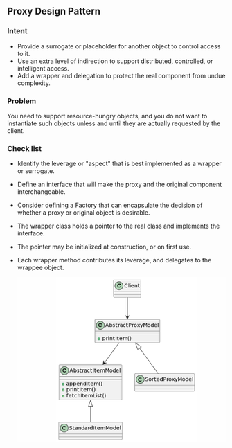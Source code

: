 ## Proxy Design Pattern
### Intent
* Provide a surrogate or placeholder for another object to control access to it.
* Use an extra level of indirection to support distributed, controlled, or intelligent access.
* Add a wrapper and delegation to protect the real component from undue complexity.
### Problem
You need to support resource-hungry objects, and you do not want to instantiate such objects unless and until they are actually requested by the client.
### Check list
* Identify the leverage or "aspect" that is best implemented as a wrapper or surrogate.
* Define an interface that will make the proxy and the original component interchangeable.
* Consider defining a Factory that can encapsulate the decision of whether a proxy or original object is desirable.
* The wrapper class holds a pointer to the real class and implements the interface.
* The pointer may be initialized at construction, or on first use.
* Each wrapper method contributes its leverage, and delegates to the wrappee object.

  ![image](./Proxy.png)
